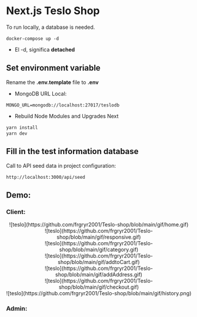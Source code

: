 # Next.js Teslo Shop

To run locally, a database is needed.

```
docker-compose up -d
```

- El -d, significa **detached**

## Set environment variable

Rename the **.env.template** file to **.env**

- MongoDB URL Local:

```
MONGO_URL=mongodb://localhost:27017/teslodb
```

- Rebuild Node Modules and Upgrades Next

```
yarn install
yarn dev
```

## Fill in the test information database

Call to API seed data in project configuration:

```
http://localhost:3000/api/seed
```

<!-- upload gif -->

## Demo:

### Client:
<div style="text-align: center;">
  ![teslo](https://github.com/frgryr2001/Teslo-shop/blob/main/gif/home.gif)
</div>

<div style="text-align: center;">
  ![teslo](https://github.com/frgryr2001/Teslo-shop/blob/main/gif/responsive.gif)
</div>

<div style="text-align: center;">
  ![teslo](https://github.com/frgryr2001/Teslo-shop/blob/main/gif/category.gif)
</div>

<div style="text-align: center;">
  ![teslo](https://github.com/frgryr2001/Teslo-shop/blob/main/gif/addtoCart.gif)
</div>

<div style="text-align: center;">
  ![teslo](https://github.com/frgryr2001/Teslo-shop/blob/main/gif/addAddress.gif)
</div>

<div style="text-align: center;">
  ![teslo](https://github.com/frgryr2001/Teslo-shop/blob/main/gif/checkout.gif)
</div>

<div style="text-align: center;">
  ![teslo](https://github.com/frgryr2001/Teslo-shop/blob/main/gif/history.png)
</div>

### Admin:
